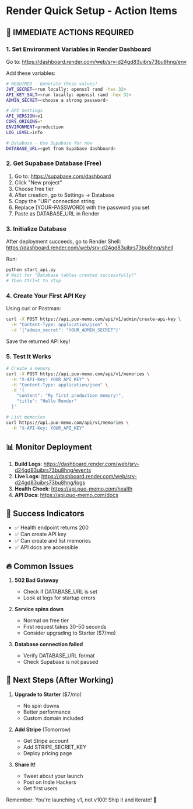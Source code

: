 # Render Quick Setup - Action Items

## 🚨 IMMEDIATE ACTIONS REQUIRED

### 1. Set Environment Variables in Render Dashboard

Go to: https://dashboard.render.com/web/srv-d24gd83uibrs73bu8hng/env

Add these variables:

```bash
# REQUIRED - Generate these values!
JWT_SECRET=<run locally: openssl rand -hex 32>
API_KEY_SALT=<run locally: openssl rand -hex 32>
ADMIN_SECRET=<choose a strong password>

# API Settings
API_VERSION=v1
CORS_ORIGINS=*
ENVIRONMENT=production
LOG_LEVEL=info

# Database - Use Supabase for now
DATABASE_URL=<get from Supabase dashboard>
```

### 2. Get Supabase Database (Free)

1. Go to: https://supabase.com/dashboard
2. Click "New project"
3. Choose free tier
4. After creation, go to Settings → Database
5. Copy the "URI" connection string
6. Replace [YOUR-PASSWORD] with the password you set
7. Paste as DATABASE_URL in Render

### 3. Initialize Database

After deployment succeeds, go to Render Shell:
https://dashboard.render.com/web/srv-d24gd83uibrs73bu8hng/shell

Run:
```bash
python start_api.py
# Wait for "Database tables created successfully!"
# Then Ctrl+C to stop
```

### 4. Create Your First API Key

Using curl or Postman:
```bash
curl -X POST https://api.puo-memo.com/api/v1/admin/create-api-key \
  -H "Content-Type: application/json" \
  -d '{"admin_secret": "YOUR_ADMIN_SECRET"}'
```

Save the returned API key!

### 5. Test It Works

```bash
# Create a memory
curl -X POST https://api.puo-memo.com/api/v1/memories \
  -H "X-API-Key: YOUR_API_KEY" \
  -H "Content-Type: application/json" \
  -d '{
    "content": "My first production memory!",
    "title": "Hello Render"
  }'

# List memories
curl https://api.puo-memo.com/api/v1/memories \
  -H "X-API-Key: YOUR_API_KEY"
```

## 📊 Monitor Deployment

1. **Build Logs**: https://dashboard.render.com/web/srv-d24gd83uibrs73bu8hng/events
2. **Live Logs**: https://dashboard.render.com/web/srv-d24gd83uibrs73bu8hng/logs
3. **Health Check**: https://api.puo-memo.com/health
4. **API Docs**: https://api.puo-memo.com/docs

## 🎯 Success Indicators

- ✅ Health endpoint returns 200
- ✅ Can create API key
- ✅ Can create and list memories
- ✅ API docs are accessible

## 🔥 Common Issues

1. **502 Bad Gateway**
   - Check if DATABASE_URL is set
   - Look at logs for startup errors

2. **Service spins down**
   - Normal on free tier
   - First request takes 30-50 seconds
   - Consider upgrading to Starter ($7/mo)

3. **Database connection failed**
   - Verify DATABASE_URL format
   - Check Supabase is not paused

## 🚀 Next Steps (After Working)

1. **Upgrade to Starter** ($7/mo)
   - No spin downs
   - Better performance
   - Custom domain included

2. **Add Stripe** (Tomorrow)
   - Get Stripe account
   - Add STRIPE_SECRET_KEY
   - Deploy pricing page

3. **Share It!**
   - Tweet about your launch
   - Post on Indie Hackers
   - Get first users

Remember: You're launching v1, not v100! Ship it and iterate! 🎉